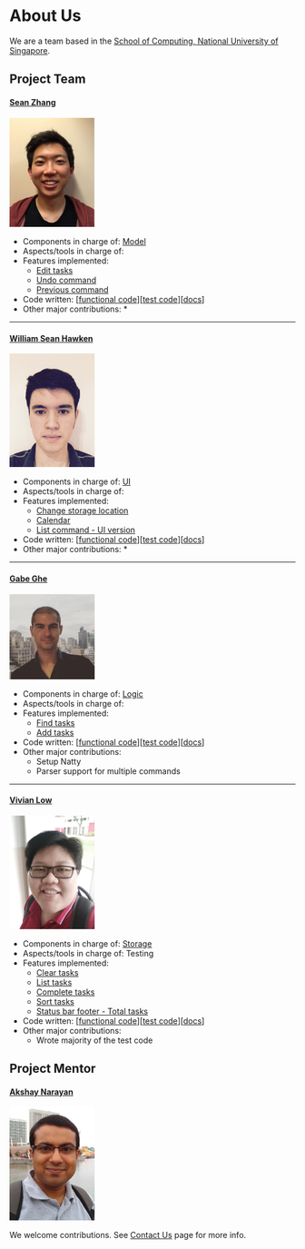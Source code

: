 <!-- @@author A0153723J -->
# About Us

We are a team based in the [School of Computing, National University of Singapore](http://www.comp.nus.edu.sg).

## Project Team

#### [Sean Zhang](http://github.com/puzzledsean) <br>
<img src="images/SeanZhang.jpg" width="150"><br>

<!-- @@author A0138704E -->
* Components in charge of: [Model](https://github.com/CS2103AUG2016-T13-C1/main/blob/master/docs/DeveloperGuide.md#model-component)
* Aspects/tools in charge of: 
* Features implemented:
   * [Edit tasks](https://github.com/CS2103AUG2016-T13-C1/main/blob/master/docs/UserGuide.md#editing-a-task--edit)
   * [Undo command](https://github.com/CS2103AUG2016-T13-C1/main/blob/master/docs/UserGuide.md#undoing-the-last-command--undo)
   * [Previous command](https://github.com/CS2103AUG2016-T13-C1/main/blob/master/docs/UserGuide.md#previous-executed-task--up_arrow_key)
* Code written: [[functional code](../collated/main/A0153658W.md)][[test code](../collated/test/A0153658W.md)][[docs](../collated/docs/A0153658W.md)]
* Other major contributions:
  * 
  
<!-- @@author A0153723J -->
-----

#### [William Sean Hawken](http://github.com/torasian) <br>
<img src="images/WilliamHawken.jpg" width="150"><br>

<!-- @@author A0138704E -->
* Components in charge of: [UI](https://github.com/CS2103AUG2016-T13-C1/main/blob/master/docs/DeveloperGuide.md#ui-component)
* Aspects/tools in charge of: 
* Features implemented:
   * [Change storage location](https://github.com/CS2103AUG2016-T13-C1/main/blob/master/docs/UserGuide.md#specifying-data-storage-location--store)
   * [Calendar](https://github.com/CS2103AUG2016-T13-C1/main/blob/master/docs/UserGuide.md#list-tasks-on-a-specific-day-using-the-calendar)
   * [List command - UI version](https://github.com/CS2103AUG2016-T13-C1/main/blob/master/docs/UserGuide.md#list-todays-tasks)
* Code written: [[functional code](../collated/main/A0153723J.md)][[test code](../collated/test/A0153723J.md)][[docs](../collated/docs/A0153723J.md)]
* Other major contributions:
  * 
  
<!-- @@author A0153723J -->
-----

#### [Gabe Ghe](http://github.com/GabrielGhe) <br>
<img src="images/GabeGhe.jpg" width="150"><br>

<!-- @@author A0138704E -->
* Components in charge of: [Logic](https://github.com/CS2103AUG2016-T13-C1/main/blob/master/docs/DeveloperGuide.md#logic-component)
* Aspects/tools in charge of: 
* Features implemented:
   * [Find tasks](https://github.com/CS2103AUG2016-T13-C1/main/blob/master/docs/UserGuide.md#finding-all-tasks-containing-any-keyword-in-their-name--find)
   * [Add tasks](https://github.com/CS2103AUG2016-T13-C1/main/blob/master/docs/UserGuide.md#adding-a-task--add)
* Code written: [[functional code](../collated/main/A0161247J.md)][[test code](../collated/test/A0161247J.md)][[docs](../collated/docs/A0161247J.md)]
* Other major contributions:
  * Setup Natty
  * Parser support for multiple commands
  
<!-- @@author A0153723J -->
-----

#### [Vivian Low](http://github.com/sunset1215) <br>
<img src="images/VivianLow.jpg" width="150"><br>

<!-- @@author A0138704E -->
* Components in charge of: [Storage](https://github.com/CS2103AUG2016-T13-C1/main/blob/master/docs/DeveloperGuide.md#storage-component)
* Aspects/tools in charge of: Testing
* Features implemented:
   * [Clear tasks](https://github.com/CS2103AUG2016-T13-C1/main/blob/master/docs/UserGuide.md#clearing-tasks--clear)
   * [List tasks](https://github.com/CS2103AUG2016-T13-C1/main/blob/master/docs/UserGuide.md#listing-tasks--list)
   * [Complete tasks](https://github.com/CS2103AUG2016-T13-C1/main/blob/master/docs/UserGuide.md#set-task-as-complete--complete)
   * [Sort tasks](https://github.com/CS2103AUG2016-T13-C1/main/blob/master/docs/UserGuide.md#sorting-tasks--sort)
   * [Status bar footer - Total tasks](https://github.com/CS2103AUG2016-T13-C1/main/blob/master/docs/UserGuide.md#status-bar-footer)
* Code written: [[functional code](../collated/main/A0138704E.md)][[test code](../collated/test/A0138704E.md)][[docs](../collated/docs/A0138704E.md)]
* Other major contributions:
  * Wrote majority of the test code
  
<!-- @@author A0153723J -->
## Project Mentor

#### [Akshay Narayan](https://github.com/se-edu/addressbook-level4/pulls?q=is%3Apr+author%3Aokkhoy) <br>
<img src="images/AkshayNarayan.jpg" width="150"><br>

We welcome contributions. See [Contact Us](ContactUs.md) page for more info.
